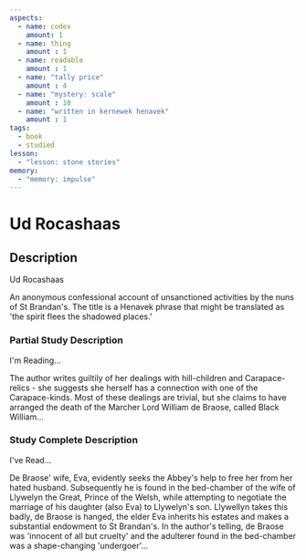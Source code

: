 ```yaml
---
aspects: 
  - name: codex
    amount: 1
  - name: thing
    amount : 1
  - name: readable
    amount : 1
  - name: "tally price"
    amount : 4
  - name: "mystery: scale"
    amount : 10
  - name: "written in kernewek henavek"
    amount : 1
tags:
  - book
  - studied
lesson:
  - "lesson: stone stories"
memory:
  - "memory: impulse"
---
```


# Ud Rocashaas

## Description
Ud Rocashaas

An anonymous confessional account of unsanctioned activities by the nuns of St Brandan's. The title is a Henavek phrase that might be translated as 'the spirit flees the shadowed places.'
### Partial Study Description
I'm Reading...

The author writes guiltily of her dealings with hill-children and Carapace-relics - she suggests she herself has a connection with one of the Carapace-kinds. Most of these dealings are trivial, but she claims to have arranged the death of the Marcher Lord William de Braose, called Black William...
### Study Complete Description
I've Read...

De Braose' wife, Eva, evidently seeks the Abbey's help to free her from her hated husband. Subsequently he is found in the bed-chamber of the wife of Llywelyn the Great, Prince of the Welsh, while attempting to negotiate the marriage of his daughter (also Eva) to Llywelyn's son. Llywellyn takes this badly, de Braose is hanged, the elder Eva inherits his estates and makes a substantial endowment to St Brandan's. In the author's telling, de Braose was 'innocent of all but cruelty' and the adulterer found in the bed-chamber was a shape-changing 'undergoer'...